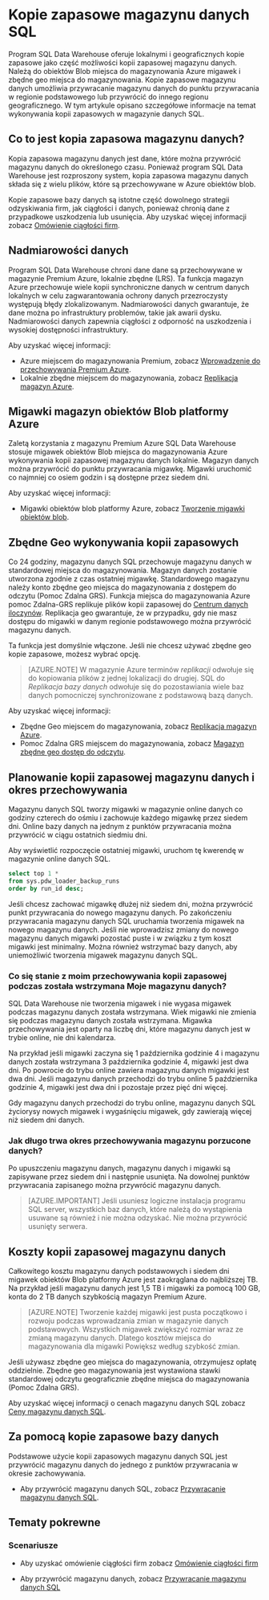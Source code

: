 <properties
   pageTitle="Kopie zapasowe magazynu danych SQL | Microsoft Azure"
   description="Informacje na temat kopie zapasowe wbudowanych bazy danych SQL Data Warehouse, umożliwiające przywracanie magazynu danych SQL Azure punkt przywracania lub innego regionu geograficznego."
   services="sql-data-warehouse"
   documentationCenter=""
   authors="lakshmi1812"
   manager="barbkess"
   editor="monicar"/>

<tags
   ms.service="sql-data-warehouse"
   ms.devlang="NA"
   ms.topic="article"
   ms.tgt_pltfrm="NA"
   ms.workload="NA"
   ms.date="10/06/2016"
   ms.author="lakshmir;barbkess"/>

# <a name="sql-data-warehouse-backups"></a>Kopie zapasowe magazynu danych SQL

Program SQL Data Warehouse oferuje lokalnymi i geograficznych kopie zapasowe jako część możliwości kopii zapasowej magazynu danych. Należą do obiektów Blob miejsca do magazynowania Azure migawek i zbędne geo miejsca do magazynowania. Kopie zapasowe magazynu danych umożliwia przywracanie magazynu danych do punktu przywracania w regionie podstawowego lub przywrócić do innego regionu geograficznego. W tym artykule opisano szczegółowe informacje na temat wykonywania kopii zapasowych w magazynie danych SQL.

## <a name="what-is-a-data-warehouse-backup"></a>Co to jest kopia zapasowa magazynu danych?

Kopia zapasowa magazynu danych jest dane, które można przywrócić magazynu danych do określonego czasu.  Ponieważ program SQL Data Warehouse jest rozproszony system, kopia zapasowa magazynu danych składa się z wielu plików, które są przechowywane w Azure obiektów blob. 

Kopie zapasowe bazy danych są istotne część dowolnego strategii odzyskiwania firm, jak ciągłości i danych, ponieważ chronią dane z przypadkowe uszkodzenia lub usunięcia. Aby uzyskać więcej informacji zobacz [Omówienie ciągłości firm](../sql-database/sql-database-business-continuity.md).

## <a name="data-redundancy"></a>Nadmiarowości danych

Program SQL Data Warehouse chroni dane dane są przechowywane w magazynie Premium Azure, lokalnie zbędne (LRS). Ta funkcja magazyn Azure przechowuje wiele kopii synchroniczne danych w centrum danych lokalnych w celu zagwarantowania ochrony danych przezroczysty występują błędy zlokalizowanym. Nadmiarowości danych gwarantuje, że dane można po infrastruktury problemów, takie jak awarii dysku. Nadmiarowości danych zapewnia ciągłości z odporność na uszkodzenia i wysokiej dostępności infrastruktury.

Aby uzyskać więcej informacji:

- Azure miejscem do magazynowania Premium, zobacz [Wprowadzenie do przechowywania Premium Azure](../storage/storage-premium-storage.md).
- Lokalnie zbędne miejscem do magazynowania, zobacz [Replikacja magazyn Azure](../storage/storage-redundancy.md#locally-redundant-storage).


## <a name="azure-storage-blob-snapshots"></a>Migawki magazyn obiektów Blob platformy Azure

Zaletą korzystania z magazynu Premium Azure SQL Data Warehouse stosuje migawek obiektów Blob miejsca do magazynowania Azure wykonywania kopii zapasowej magazynu danych lokalnie. Magazyn danych można przywrócić do punktu przywracania migawkę. Migawki uruchomić co najmniej co osiem godzin i są dostępne przez siedem dni.  

Aby uzyskać więcej informacji:

- Migawki obiektów blob platformy Azure, zobacz [Tworzenie migawki obiektów blob](../storage/storage-blob-snapshots.md).


## <a name="geo-redundant-backups"></a>Zbędne Geo wykonywania kopii zapasowych

Co 24 godziny, magazynu danych SQL przechowuje magazynu danych w standardowej miejsca do magazynowania. Magazyn danych zostanie utworzona zgodnie z czas ostatniej migawkę. Standardowego magazynu należy konto zbędne geo miejsca do magazynowania z dostępem do odczytu (Pomoc Zdalna GRS). Funkcja miejsca do magazynowania Azure pomoc Zdalna-GRS replikuje plików kopii zapasowej do [Centrum danych iloczynów](../best-practices-availability-paired-regions.md). Replikacja geo gwarantuje, że w przypadku, gdy nie masz dostępu do migawki w danym regionie podstawowego można przywrócić magazynu danych. 

Ta funkcja jest domyślnie włączone. Jeśli nie chcesz używać zbędne geo kopie zapasowe, możesz wybrać opcję. 

>[AZURE.NOTE] W magazynie Azure terminów *replikacji* odwołuje się do kopiowania plików z jednej lokalizacji do drugiej. SQL do *Replikacja bazy danych* odwołuje się do pozostawiania wiele baz danych pomocniczej synchronizowane z podstawową bazą danych. 

Aby uzyskać więcej informacji:
- Zbędne Geo miejscem do magazynowania, zobacz [Replikacja magazyn Azure](../storage/storage-redundancy.md).
- Pomoc Zdalna GRS miejscem do magazynowania, zobacz [Magazyn zbędne geo dostęp do odczytu](../storage/storage-redundancy.md#read-access-geo-redundant-storage).

## <a name="data-warehouse-backup-schedule-and-retention-period"></a>Planowanie kopii zapasowej magazynu danych i okres przechowywania

Magazynu danych SQL tworzy migawki w magazynie online danych co godziny czterech do ośmiu i zachowuje każdego migawkę przez siedem dni. Online bazy danych na jednym z punktów przywracania można przywrócić w ciągu ostatnich siedmiu dni. 

Aby wyświetlić rozpoczęcie ostatniej migawki, uruchom tę kwerendę w magazynie online danych SQL. 

```sql
select top 1 *
from sys.pdw_loader_backup_runs 
order by run_id desc;
```

Jeśli chcesz zachować migawkę dłużej niż siedem dni, można przywrócić punkt przywracania do nowego magazynu danych. Po zakończeniu przywracania magazynu danych SQL uruchamia tworzenia migawek na nowego magazynu danych. Jeśli nie wprowadzisz zmiany do nowego magazynu danych migawki pozostać puste i w związku z tym koszt migawki jest minimalny. Można również wstrzymać bazy danych, aby uniemożliwić tworzenia migawek magazynu danych SQL.


### <a name="what-happens-to-my-backup-retention-while-my-data-warehouse-is-paused"></a>Co się stanie z moim przechowywania kopii zapasowej podczas została wstrzymana Moje magazynu danych?

SQL Data Warehouse nie tworzenia migawek i nie wygasa migawek podczas magazynu danych została wstrzymana. Wiek migawki nie zmienia się podczas magazynu danych została wstrzymana. Migawka przechowywania jest oparty na liczbę dni, które magazynu danych jest w trybie online, nie dni kalendarza.

Na przykład jeśli migawki zaczyna się 1 października godzinie 4 i magazynu danych została wstrzymana 3 października godzinie 4, migawki jest dwa dni. Po powrocie do trybu online zawiera magazynu danych migawki jest dwa dni. Jeśli magazynu danych przechodzi do trybu online 5 października godzinie 4, migawki jest dwa dni i pozostaje przez pięć dni więcej.

Gdy magazynu danych przechodzi do trybu online, magazynu danych SQL życiorysy nowych migawek i wygaśnięciu migawek, gdy zawierają więcej niż siedem dni danych.

### <a name="how-long-is-the-retention-period-for-a-dropped-data-warehouse"></a>Jak długo trwa okres przechowywania magazynu porzucone danych?
Po upuszczeniu magazynu danych, magazynu danych i migawki są zapisywane przez siedem dni i następnie usunięta. Na dowolnej punktów przywracania zapisanego można przywrócić magazynu danych.

> [AZURE.IMPORTANT] Jeśli usuniesz logiczne instalacja programu SQL server, wszystkich baz danych, które należą do wystąpienia usuwane są również i nie można odzyskać. Nie można przywrócić usunięty serwera.

## <a name="data-warehouse-backup-costs"></a>Koszty kopii zapasowej magazynu danych

Całkowitego kosztu magazynu danych podstawowych i siedem dni migawek obiektów Blob platformy Azure jest zaokrąglana do najbliższej TB. Na przykład jeśli magazynu danych jest 1,5 TB i migawki za pomocą 100 GB, konta do 2 TB danych szybkością magazyn Premium Azure. 

>[AZURE.NOTE] Tworzenie każdej migawki jest pusta początkowo i rozwoju podczas wprowadzania zmian w magazynie danych podstawowych. Wszystkich migawek zwiększyć rozmiar wraz ze zmianą magazynu danych. Dlatego kosztów miejsca do magazynowania dla migawki Powiększ według szybkość zmian.

Jeśli używasz zbędne geo miejsca do magazynowania, otrzymujesz opłatę oddzielnie. Zbędne geo magazynowania jest wystawiona stawki standardowej odczytu geograficznie zbędne miejsca do magazynowania (Pomoc Zdalna GRS).

Aby uzyskać więcej informacji o cenach magazynu danych SQL zobacz [Ceny magazynu danych SQL](https://azure.microsoft.com/pricing/details/sql-data-warehouse/).

## <a name="using-database-backups"></a>Za pomocą kopie zapasowe bazy danych

Podstawowe użycie kopii zapasowych magazynu danych SQL jest przywrócić magazynu danych do jednego z punktów przywracania w okresie zachowywania.  

- Aby przywrócić magazynu danych SQL, zobacz [Przywracanie magazynu danych SQL](sql-data-warehouse-restore-database-overview.md).


## <a name="related-topics"></a>Tematy pokrewne

### <a name="scenarios"></a>Scenariusze

- Aby uzyskać omówienie ciągłości firm zobacz [Omówienie ciągłości firm](../sql-database/sql-database-business-continuity.md)


<!-- ### Tasks -->

- Aby przywrócić magazynu danych, zobacz [Przywracanie magazynu danych SQL](sql-data-warehouse-restore-database-overview.md)

<!-- ### Tutorials -->

